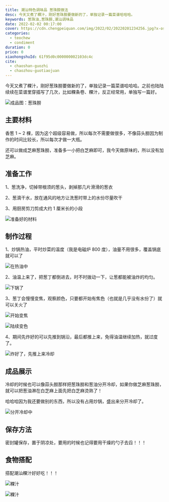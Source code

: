 ```yaml
---
title: 潮汕特色调味品 葱珠朥做法
desc: 今天又煮了粿汁，刚好葱珠朥要做新的了，单独记录一篇菜谱哈哈哈。
keywords: 葱珠油,葱珠朥,潮汕调味品
date: 2022-02-02 00:17:00
cover: https://cdn.chengpeiquan.com/img/2022/02/20220201234256.jpg?x-oss-process=image/interlace,1
categories:
  - teochew
  - condiment
duration: 0
price: 0
xiaohongshuId: 61f95d0c000000002103dc4c
cite:
  - chaoshan-guozhi
  - chaozhou-guotiaojuan
---
```


今天又煮了粿汁，刚好葱珠朥要做新的了，单独记录一篇菜谱哈哈哈。之前也陆陆续续在菜谱里穿插写了几次，比如粿条卷、粿汁，反正经常用，单独写一篇好。

![成品图：葱珠朥](https://cdn.chengpeiquan.com/img/2022/02/20220201234430.jpg?x-oss-process=image/interlace,1)

## 主要材料

香葱 1 ~ 2 棵，因为这个超级容易做，所以每次不需要做很多，不像蒜头朥因为制作的时间比较长，所以每次才做一大瓶。

还可以做成芝麻葱珠朥，准备多一小把白芝麻即可，我今天做原味的，所以没有加芝麻。

## 准备工作

1、葱洗净，切掉带根须的葱头，剥掉那几片滑滑的葱衣

2、葱滴干水，放在通风的地方让洗葱时带上的水份尽量吹干

3、用厨房剪刀剪成大约 1 厘米长的小段

![准备好的材料](https://cdn.chengpeiquan.com/img/2022/02/20220201234421.jpg?x-oss-process=image/interlace,1)

## 制作过程

1、炒锅热油，平时炒菜的温度（我是电磁炉 800 度），油量不用很多，覆盖锅底就可以了

![在热油中](https://cdn.chengpeiquan.com/img/2022/02/20220201234422.jpg?x-oss-process=image/interlace,1)

2、油温上来了，把葱丁都倒进去，时不时拨动一下，让葱都能被油炸的均匀。

![下锅了](https://cdn.chengpeiquan.com/img/2022/02/20220201234423.jpg?x-oss-process=image/interlace,1)

3、葱丁会慢慢变焦，观察颜色，只要都开始有焦色（也就是几乎没有水份了）就可以关火了

![开始变焦](https://cdn.chengpeiquan.com/img/2022/02/20220201234424.jpg?x-oss-process=image/interlace,1)

![陆续变色](https://cdn.chengpeiquan.com/img/2022/02/20220201234425.jpg?x-oss-process=image/interlace,1)

4、期间先炸好的可以先推到锅沿，最后都推上来，免得油温继续加热，就过度了。

![炸好了，先推上来冷却](https://cdn.chengpeiquan.com/img/2022/02/20220201234426.jpg?x-oss-process=image/interlace,1)

## 成品展示

冷却的时候也可以像蒜头朥那样把葱珠朥和葱油分开冷却，如果你做芝麻葱珠朥，就可以把葱油淋在白芝麻上面先把白芝麻烫熟了！

哈哈哈因为我还要做别的东西，所以没有占用炒锅，盛出来分开冷却了。

![分开冷却中](https://cdn.chengpeiquan.com/img/2022/02/20220201234427.jpg?x-oss-process=image/interlace,1)

## 保存方法

密封罐保存，置于阴凉处，要用的时候也记得要用干燥的勺子去舀！！！

## 食物搭配

搭配潮汕粿汁好好吃！！！

![粿汁](https://cdn.chengpeiquan.com/img/2022/02/20220201234429.jpg?x-oss-process=image/interlace,1)

![粿汁](https://cdn.chengpeiquan.com/img/2022/02/20220201234428.jpg?x-oss-process=image/interlace,1)
